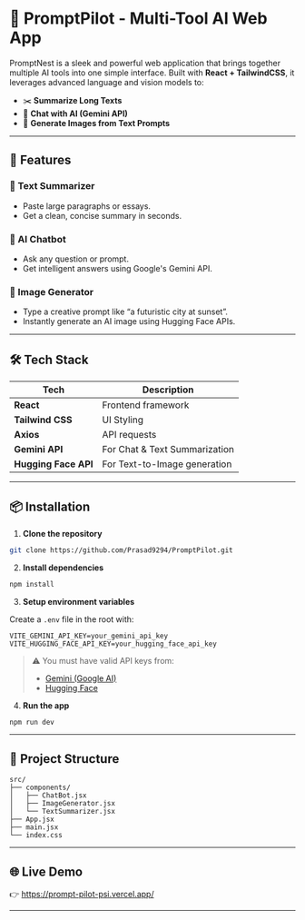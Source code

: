 # 🧠 PromptPilot - Multi-Tool AI Web App

PromptNest is a sleek and powerful web application that brings together multiple AI tools into one simple interface. Built with **React + TailwindCSS**, it leverages advanced language and vision models to:

- ✂️ **Summarize Long Texts**
- 🤖 **Chat with AI (Gemini API)**
- 🎨 **Generate Images from Text Prompts**

---

## 🚀 Features

### 📄 Text Summarizer
- Paste large paragraphs or essays.
- Get a clean, concise summary in seconds.

### 🤖 AI Chatbot
- Ask any question or prompt.
- Get intelligent answers using Google's Gemini API.

### 🎨 Image Generator
- Type a creative prompt like “a futuristic city at sunset”.
- Instantly generate an AI image using Hugging Face APIs.

---

## 🛠️ Tech Stack

| Tech              | Description                        |
|------------------|------------------------------------|
| **React**         | Frontend framework                 |
| **Tailwind CSS**  | UI Styling                         |
| **Axios**         | API requests                       |
| **Gemini API**    | For Chat & Text Summarization      |
| **Hugging Face API** | For Text-to-Image generation |

---

## 📦 Installation

1. **Clone the repository**
```bash
git clone https://github.com/Prasad9294/PromptPilot.git

```

2. **Install dependencies**
```bash
npm install
```

3. **Setup environment variables**

Create a `.env` file in the root with:

```env
VITE_GEMINI_API_KEY=your_gemini_api_key
VITE_HUGGING_FACE_API_KEY=your_hugging_face_api_key
```

> ⚠️ You must have valid API keys from:
> - [Gemini (Google AI)](https://aistudio.google.com/app/apikey)
> - [Hugging Face](https://huggingface.co/settings/tokens)

4. **Run the app**
```bash
npm run dev
```

---

## 📁 Project Structure

```
src/
├── components/
│   ├── ChatBot.jsx
│   ├── ImageGenerator.jsx
│   └── TextSummarizer.jsx
├── App.jsx
├── main.jsx
└── index.css
```

---

## 🌐 Live Demo

👉 https://prompt-pilot-psi.vercel.app/

---
